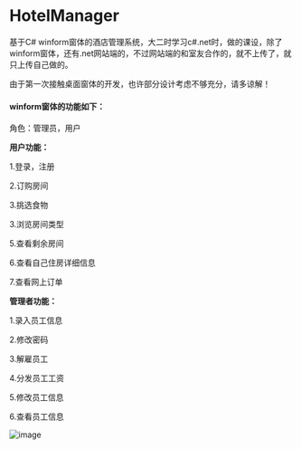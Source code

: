 # HotelManager

基于C# winform窗体的酒店管理系统，大二时学习c#.net时，做的课设，除了winform窗体，还有.net网站端的，不过网站端的和室友合作的，就不上传了，就只上传自己做的。

由于第一次接触桌面窗体的开发，也许部分设计考虑不够充分，请多谅解！


#### winform窗体的功能如下：

角色：管理员，用户

**用户功能：**

1.登录，注册

2.订购房间

3.挑选食物

3.浏览房间类型

5.查看剩余房间

6.查看自己住房详细信息

7.查看网上订单


**管理者功能：**

1.录入员工信息

2.修改密码

3.解雇员工

4.分发员工工资

5.修改员工信息

6.查看员工信息


![image](https://django-blog-syz.oss-cn-shanghai.aliyuncs.com/c%23winform_page.png)

